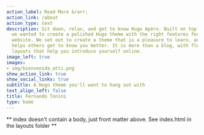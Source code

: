 ```yaml
---
action_label: Read More &rarr;
action_link: /about
action_type: text
description: Sit down, relax, and get to know Hugo Apéro. Built on top of Blogophonic,
  we wanted to create a polished Hugo theme with the right features for a true personal
  website. We set out to create a theme that is a pleasure to learn, and one that
  helps others get to know you better. It is more than a blog, with flexible custom
  layouts that help you introduce yourself online.
image_left: true
images:
- img/bienvenida_atti.png
show_action_link: true
show_social_links: true
subtitle: A Hugo theme you'll want to hang out with
text_align_left: false
title: Fernando Tonini
type: home
---
```


** index doesn't contain a body, just front matter above.
See index.html in the layouts folder **
